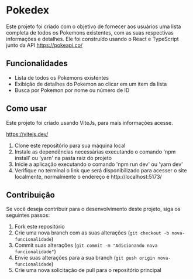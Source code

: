 # Pokedex

Este projeto foi criado com o objetivo de fornecer aos usuários uma lista completa de todos os Pokemons existentes, com as suas respectivas informações e detalhes. Ele foi construído usando o React e TypeScript junto da API https://pokeapi.co/

## Funcionalidades
- Lista de todos os Pokemons existentes
- Exibição de detalhes do Pokemon ao clicar em um item da lista
- Busca por Pokemon por nome ou número de ID

## Como usar

Este projeto foi criado usando ViteJs, para mais informações acesse.

https://vitejs.dev/

1. Clone este repositório para sua máquina local
2. Instale as dependências necessárias executando o comando 'npm install' ou 'yarn' na pasta raiz do projeto
3. Inicie a aplicação executando o comando 'npm run dev' ou 'yarn dev'
4. Verifique no terminal o link que será disponibilizado para acesser o site localmente, normalmente o endereço é http://localhost:5173/

## Contribuição
Se você deseja contribuir para o desenvolvimento deste projeto, siga os seguintes passos:
1. Fork este repositório
2. Crie uma nova branch com as suas alterações (`git checkout -b nova-funcionalidade`)
3. Commit suas alterações (`git commit -m "Adicionando nova funcionalidade"`)
4. Envie suas alterações para a sua branch (`git push origin nova-funcionalidade`)
5. Crie uma nova solicitação de pull para o repositório principal
